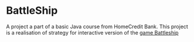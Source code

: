 # BattleShip

A project a part of a basic Java course from HomeCredit Bank.
This project is a realisation of strategy for interactive version of the [game Battleship](https://en.wikipedia.org/wiki/Battleship_(game))
